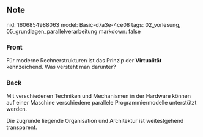 ## Note
nid: 1606854988063
model: Basic-d7a3e-4ce08
tags: 02_vorlesung, 05_grundlagen_parallelverarbeitung
markdown: false

### Front
<p>Für moderne Rechnerstrukturen ist das Prinzip der
<b>Virtualität</b> kennzeichend. Was versteht man darunter?

### Back
<p>Mit verschiedenen Techniken und Mechanismen in der Hardware
können auf einer Maschine verschiedene parallele Programmiermodelle
unterstützt werden.
<p>Die zugrunde liegende Organisation und Architektur ist
weitestgehend transparent.
